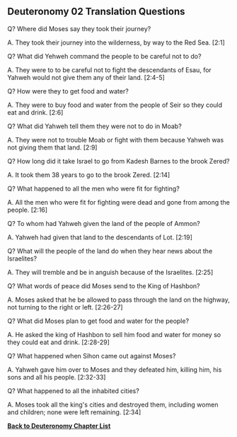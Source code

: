 ## Deuteronomy 02 Translation Questions ##

Q? Where did Moses say they took their journey?

A. They took their journey into the wilderness, by way to the Red Sea. [2:1]

Q? What did Yehweh command the people to be careful not to do?

A. They were to to be careful not to fight the descendants of Esau, for Yahweh would not give them any of their land. [2:4-5]

Q? How were they to get food and water?

A. They were to buy food and water from the people of Seir so they could eat and drink. [2:6]

Q? What did Yahweh tell them they were not to do in Moab?

A. They were not to trouble Moab or fight with them because Yahweh was not giving them that land. [2:9]

Q? How long did it take Israel to go from Kadesh Barnes to the brook Zered?

A. It took them 38 years to go to the brook Zered. [2:14]

Q? What happened to all the men who were fit for fighting?

A. All the men who were fit for fighting were dead and gone from among the people. [2:16]

Q? To whom had Yahweh given the land of the people of Ammon?

A. Yahweh had given that land to the descendants of Lot. [2:19]

Q? What will the people of the land do when they hear news about the Israelites?

A. They will tremble and be in anguish because of the Israelites. [2:25]

Q? What words of peace did Moses send to the King of Hashbon?

A. Moses asked that he be allowed to pass through the land on the highway, not turning to the right or left. [2:26-27]

Q? What did Moses plan to get food and water for the people?

A. He asked the king of Hashbon to sell him food and water for money so they could eat and drink. [2:28-29]

Q? What happened when Sihon came out against Moses?

A. Yahweh gave him over to Moses and they defeated him, killing him, his sons and all his people. [2:32-33]

Q? What happened to all the inhabited cities?

A. Moses took all the king's cities and destroyed them, including women and children; none were left remaining. [2:34]

__[Back to Deuteronomy Chapter List](./)__

